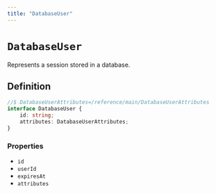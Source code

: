 ```yaml
---
title: "DatabaseUser"
---
```


# `DatabaseUser`

Represents a session stored in a database.

## Definition

```ts
//$ DatabaseUserAttributes=/reference/main/DatabaseUserAttributes
interface DatabaseUser {
	id: string;
	attributes: DatabaseUserAttributes;
}
```

### Properties

-   `id`
-   `userId`
-   `expiresAt`
-   `attributes`
